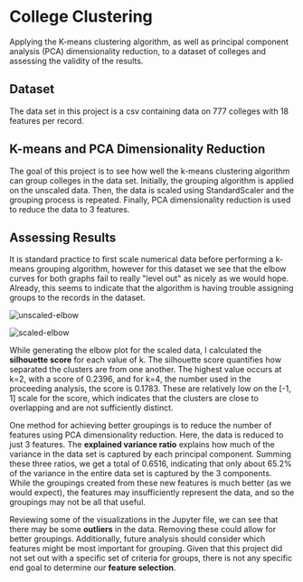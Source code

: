 # College Clustering

Applying the K-means clustering algorithm, as well as principal component analysis (PCA) dimensionality reduction, to a dataset of colleges and assessing the validity of the results.

## Dataset

The data set in this project is a csv containing data on 777 colleges with 18 features per record.

## K-means and PCA Dimensionality Reduction

The goal of this project is to see how well the k-means clustering algorithm can group colleges in the data set.  Initially, the grouping algorithm is applied on the unscaled data.  Then, the data is scaled using StandardScaler and the grouping process is repeated.  Finally, PCA dimensionality reduction is used to reduce the data to 3 features.

## Assessing Results

It is standard practice to first scale numerical data before performing a k-means grouping algorithm, however for this dataset we see that the elbow curves for both graphs fail to really "level out" as nicely as we would hope.  Already, this seems to indicate that the algorithm is having trouble assigning groups to the records in the dataset.

![unscaled-elbow](https://github.com/SamLind11/college-clustering/assets/131621692/e8ee6b37-8f6c-4505-b966-7d6d8e981c83)

![scaled-elbow](https://github.com/SamLind11/college-clustering/assets/131621692/e5ed36eb-01fa-413d-a489-c4bf8853c646)

While generating the elbow plot for the scaled data, I calculated the **silhouette score** for each value of k.  The silhouette score quantifies how separated the clusters are from one another.  The highest value occurs at k=2, with a score of 0.2396, and for k=4, the number used in the proceeding analysis, the score is 0.1783.  These are relatively low on the [-1, 1] scale for the score, which indicates that the clusters are close to overlapping and are not sufficiently distinct.

One method for achieving better groupings is to reduce the number of features using PCA dimensionality reduction.  Here, the data is reduced to just 3 features.  The **explained variance ratio** explains how much of the variance in the data set is captured by each principal component.  Summing these three ratios, we get a total of 0.6516, indicating that only about 65.2% of the variance in the entire data set is captured by the 3 components.  While the groupings created from these new features is much better (as we would expect), the features may insufficiently represent the data, and so the groupings may not be all that useful.

Reviewing some of the visualizations in the Jupyter file, we can see that there may be some **outliers** in the data.  Removing these could allow for better groupings. Additionally, future analysis should consider which features might be most important for grouping.  Given that this project did not set out with a specific set of criteria for groups, there is not any specific end goal to determine our **feature selection**.
